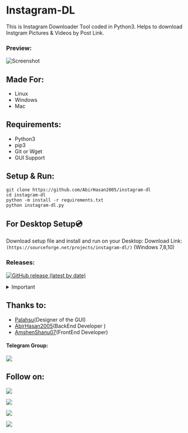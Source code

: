 # Instagram-DL
This is Instagram Downloader Tool coded in Python3. Helps to download Instgram Pictures & Videos by Post Link.

### Preview:
![Screenshot](src/screenshot.png)

## Made For:
- Linux
- Windows
- Mac

## Requirements:
- Python3
- pip3
- Git or Wget
- GUI Support

## Setup & Run:
```
git clone https://github.com/AbirHasan2005/instagram-dl
cd instagram-dl
python -m install -r requirements.txt
python instagram-dl.py
```

## For Desktop Setup💿

Download setup file and install and run on your Desktop:
Download Link:
`(https://sourceforge.net/projects/instagram-dl/)`
(Windows 7,8,10)

### Releases:
[![GitHub release (latest by date)](https://img.shields.io/github/v/release/AbirHasan2005/instagram-dl?logo=github)](https://github.com/AbirHasan2005/instagram-dl/releases)

<details>
  <summary>Important</summary>
  
#### ![GitHub top language](https://img.shields.io/github/languages/top/AbirHasan2005/instagram-dl?logo=python)
  
This is in development. Could be buggy. If you get any kind of error please report in [issues](https://github.com/AbirHasan2005/instagram-dl/issues). Also you can report on my [Telegram Group](http://t.me/linux_repo). Also this is available on [SourceForge](https://sourceforge.net/projects/instagram-dl/) as EXE File for Windows.

#### SourceForge:
<a href="https://sourceforge.net/projects/instagram-dl/"><img alt="SourceForge" src="https://img.shields.io/sourceforge/dt/instagram-dl?color=blue&label=SourceForge&logo=sourceforge"></a>

</details>

## Thanks to:
- [Palahsu](https://github.com/palahsu)(Designer of the GUI)
- [AbirHasan2005](https://github.com/AbirHasan2005)(BackEnd Developer )
- [AmshenShanu07](https://github.com/AmshenShanu07)(FrontEnd Developer)

#### Telegram Group:
<a href="https://t.me/linux_repo"><img src="https://img.shields.io/badge/Telegram-Join%20Telegram%20Group-blue.svg?logo=telegram"></a>

## Follow on:
<p align="left">
<a href="https://github.com/AbirHasan2005"><img src="https://img.shields.io/badge/GitHub-Follow%20on%20GitHub-inactive.svg?logo=github"></a>
</p>
<p align="left">
<a href="https://twitter.com/AbirHasan2005"><img src="https://img.shields.io/badge/Twitter-Follow%20on%20Twitter-informational.svg?logo=twitter"></a>
</p>
<p align="left">
<a href="https://facebook.com/AbirHasan2005"><img src="https://img.shields.io/badge/Facebook-Follow%20on%20Facebook-blue.svg?logo=facebook"></a>
</p>
<p align="left">
<a href="https://instagram.com/AbirHasan2005"><img src="https://img.shields.io/badge/Instagram-Follow%20on%20Instagram-important.svg?logo=instagram"></a>
</p>
